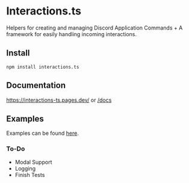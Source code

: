 # Interactions.ts

Helpers for creating and managing Discord Application Commands + A framework for easily handling incoming interactions.

## Install

`npm install interactions.ts`

## Documentation

https://interactions-ts.pages.dev/ or [/docs](./docs/)

## Examples

Examples can be found [here](./examples/).

### To-Do
 - Modal Support
 - Logging
 - Finish Tests
